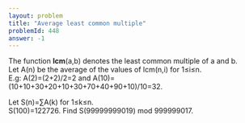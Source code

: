 ```yaml
---
layout: problem
title: "Average least common multiple"
problemId: 448
answer: -1
---
```

 The function **lcm**(a,b) denotes the least common multiple of a and b.  
 Let A(n) be the average of the values of lcm(n,i) for 1≤i≤n.  
 E.g: A(2)=(2+2)/2=2 and A(10)=(10+10+30+20+10+30+70+40+90+10)/10=32.

 Let S(n)=∑A(k) for 1≤k≤n.  
 S(100)=122726.  Find S(99999999019) mod 999999017.